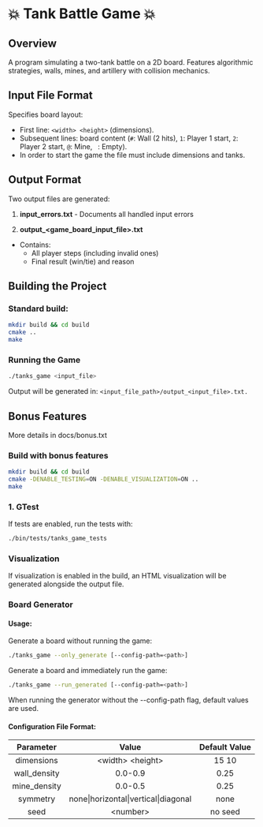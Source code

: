 # 💥 Tank Battle Game 💥

## Overview

A program simulating a two-tank battle on a 2D board. 
Features algorithmic strategies, walls, mines, and artillery with collision
mechanics.

## Input File Format

Specifies board layout:

* First line: `<width> <height>` (dimensions).
* Subsequent lines: board content (`#`: Wall (2 hits), `1`: Player 1 start, `2`: Player 2 start, `@`: Mine, ` `: Empty).
* In order to start the game the file must include dimensions and tanks.

## Output Format

Two output files are generated:

1. **input_errors.txt** - Documents all handled input errors

2. **output_<game_board_input_file>.txt**
  * Contains:
    * All player steps (including invalid ones)
    * Final result (win/tie) and reason

## Building the Project

### Standard build:

```bash
mkdir build && cd build
cmake ..
make
```

### Running the Game
```bash
./tanks_game <input_file>
```
Output will be generated in: `<input_file_path>/output_<input_file>.txt.`


## Bonus Features
More details in docs/bonus.txt

### Build with bonus features
```bash
mkdir build && cd build
cmake -DENABLE_TESTING=ON -DENABLE_VISUALIZATION=ON ..
make
```

### 1. GTest
If tests are enabled, run the tests with:
```bash
./bin/tests/tanks_game_tests
```

### Visualization
If visualization is enabled in the build, an HTML visualization will be generated alongside the output file.

### Board Generator
#### Usage:

Generate a board without running the game:
```bash
./tanks_game --only_generate [--config-path=<path>]
```

Generate a board and immediately run the game:
```bash
./tanks_game --run_generated [--config-path=<path>]
```

When running the generator without the --config-path flag, default values are
used.

#### Configuration File Format:

| Parameter | Value | Default Value |
|:---------:|:-----:|:-------------:|
| dimensions | \<width\> \<height\> | 15 10 |
| wall_density | 0.0-0.9 | 0.25 |
| mine_density | 0.0-0.5 | 0.25 |
| symmetry | none\|horizontal\|vertical\|diagonal | none |
| seed | \<number\> | no seed |